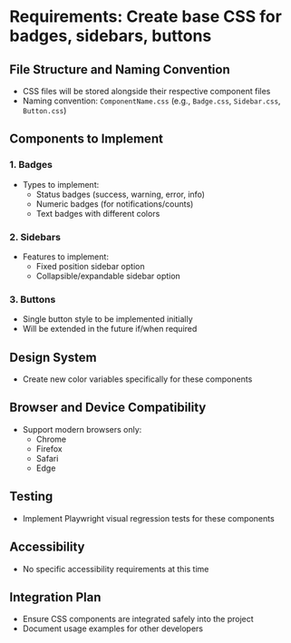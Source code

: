 # Requirements: Create base CSS for badges, sidebars, buttons

## File Structure and Naming Convention
- CSS files will be stored alongside their respective component files
- Naming convention: `ComponentName.css` (e.g., `Badge.css`, `Sidebar.css`, `Button.css`)

## Components to Implement

### 1. Badges
- Types to implement:
  - Status badges (success, warning, error, info)
  - Numeric badges (for notifications/counts)
  - Text badges with different colors

### 2. Sidebars
- Features to implement:
  - Fixed position sidebar option
  - Collapsible/expandable sidebar option

### 3. Buttons
- Single button style to be implemented initially
- Will be extended in the future if/when required

## Design System
- Create new color variables specifically for these components

## Browser and Device Compatibility
- Support modern browsers only:
  - Chrome
  - Firefox
  - Safari
  - Edge

## Testing
- Implement Playwright visual regression tests for these components

## Accessibility
- No specific accessibility requirements at this time

## Integration Plan
- Ensure CSS components are integrated safely into the project
- Document usage examples for other developers
